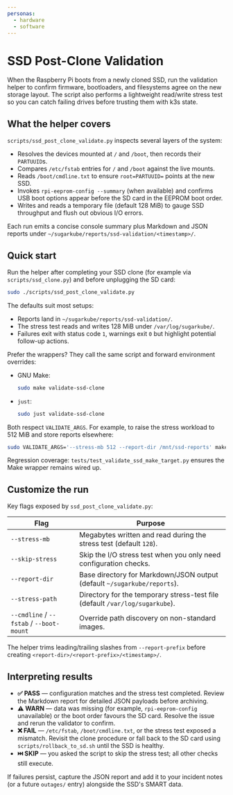 ```yaml
---
personas:
  - hardware
  - software
---
```


# SSD Post-Clone Validation

When the Raspberry Pi boots from a newly cloned SSD, run the validation helper to confirm
firmware, bootloaders, and filesystems agree on the new storage layout. The script also performs a
lightweight read/write stress test so you can catch failing drives before trusting them with k3s
state.

## What the helper covers

`scripts/ssd_post_clone_validate.py` inspects several layers of the system:

- Resolves the devices mounted at `/` and `/boot`, then records their `PARTUUID`s.
- Compares `/etc/fstab` entries for `/` and `/boot` against the live mounts.
- Reads `/boot/cmdline.txt` to ensure `root=PARTUUID=` points at the new SSD.
- Invokes `rpi-eeprom-config --summary` (when available) and confirms USB boot options appear
  before the SD card in the EEPROM boot order.
- Writes and reads a temporary file (default 128 MiB) to gauge SSD throughput and flush out obvious
  I/O errors.

Each run emits a concise console summary plus Markdown and JSON reports under
`~/sugarkube/reports/ssd-validation/<timestamp>/`.

## Quick start

Run the helper after completing your SSD clone (for example via
`scripts/ssd_clone.py`) and before unplugging the SD card:

```bash
sudo ./scripts/ssd_post_clone_validate.py
```

The defaults suit most setups:

- Reports land in `~/sugarkube/reports/ssd-validation/`.
- The stress test reads and writes 128 MiB under `/var/log/sugarkube/`.
- Failures exit with status code `1`, warnings exit `0` but highlight potential follow-up actions.

Prefer the wrappers? They call the same script and forward environment overrides:

- GNU Make:
  ```bash
  sudo make validate-ssd-clone
  ```
- `just`:
  ```bash
  sudo just validate-ssd-clone
  ```

Both respect `VALIDATE_ARGS`. For example, to raise the stress workload to 512 MiB and store
reports elsewhere:

```bash
sudo VALIDATE_ARGS='--stress-mb 512 --report-dir /mnt/ssd-reports' make validate-ssd-clone
```

Regression coverage: `tests/test_validate_ssd_make_target.py` ensures the Make wrapper remains wired
up.

## Customize the run

Key flags exposed by `ssd_post_clone_validate.py`:

| Flag | Purpose |
| --- | --- |
| `--stress-mb` | Megabytes written and read during the stress test (default `128`). |
| `--skip-stress` | Skip the I/O stress test when you only need configuration checks. |
| `--report-dir` | Base directory for Markdown/JSON output (default `~/sugarkube/reports`). |
| `--stress-path` | Directory for the temporary stress-test file (default `/var/log/sugarkube`). |
| `--cmdline` / `--fstab` / `--boot-mount` | Override path discovery on non-standard images. |

The helper trims leading/trailing slashes from `--report-prefix` before creating
`<report-dir>/<report-prefix>/<timestamp>/`.

## Interpreting results

- **✅ PASS** — configuration matches and the stress test completed. Review the Markdown report for
  detailed JSON payloads before archiving.
- **⚠️ WARN** — data was missing (for example, `rpi-eeprom-config` unavailable) or the boot order
  favours the SD card. Resolve the issue and rerun the validator to confirm.
- **❌ FAIL** — `/etc/fstab`, `/boot/cmdline.txt`, or the stress test exposed a mismatch. Revisit the
  clone procedure or fall back to the SD card using `scripts/rollback_to_sd.sh` until the SSD is
  healthy.
- **⏭️ SKIP** — you asked the script to skip the stress test; all other checks still execute.

If failures persist, capture the JSON report and add it to your incident notes (or a future
`outages/` entry) alongside the SSD's SMART data.

